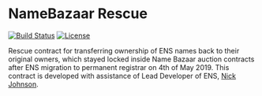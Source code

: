 # NameBazaar Rescue

[![Build Status](https://travis-ci.com/district0x/name-bazaar-rescue.svg?branch=master)](https://travis-ci.com/district0x/name-bazaar-rescue) [![License](https://img.shields.io/badge/License-BSD--2--Clause-blue.svg)](LICENSE)

Rescue contract for transferring ownership of ENS names back to their original owners, 
which stayed locked inside Name Bazaar auction contracts after ENS migration to permanent registrar on 4th of May 2019.
This contract is developed with assistance of Lead Developer of ENS, [Nick Johnson](https://twitter.com/nicksdjohnson).  

  
